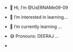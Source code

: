 - 👋 Hi, I’m @UsERNAMe09-09
- 👀 I’m interested in learning...
- 🌱 I’m currently learning ...
  
- 😄 Pronouns: DEERAJ ...
- 
  

<!---
UsERNAMe09-09/UsERNAMe09-09 is a ✨ special ✨ repository because its `README.md` (this file) appears on your GitHub profile.
You can click the Preview link to take a look at your changes.
--->
